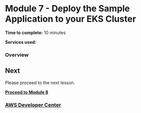 # Module 7 - Deploy the Sample Application to your EKS Cluster


**Time to complete:** 10 minutes

**Services used:**


### Overview



## Next

Please proceed to the next lesson.

**[Proceed to Module 8](/module-8)**


### [AWS Developer Center](https://developer.aws)

